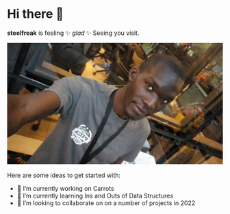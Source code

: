 # Hi there 👋


**steelfreak** is feeling ✨ _glad_ ✨ Seeing you visit.


<img src= "https://github.com/steelfreak/steelfreak/blob/main/samson.png" />


Here are some ideas to get started with:

- 🔭 I’m currently working on Carrots
- 🌱 I’m currently learning Ins and Outs of Data Structures
- 👯 I’m looking to collaborate on on a number of projects in 2022


